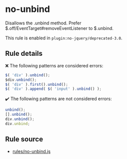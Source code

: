 # no-unbind

Disallows the .unbind method. Prefer $.off/EventTarget#removeEventListener to $.unbind.

This rule is enabled in `plugin:no-jquery/deprecated-3.0`.

## Rule details

❌ The following patterns are considered errors:
```js
$( 'div' ).unbind();
$div.unbind();
$( 'div' ).first().unbind();
$( 'div' ).append( $( 'input' ).unbind() );
```

✔️ The following patterns are not considered errors:
```js
unbind();
[].unbind();
div.unbind();
div.unbind;
```
## Rule source

* [rules/no-unbind.js](../rules/no-unbind.js)
